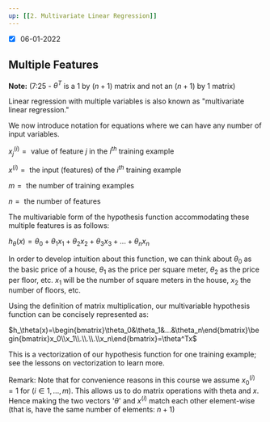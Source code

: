 ```yaml
---
up: [[2. Multivariate Linear Regression]]
---
```


- [x] 06-01-2022

## Multiple Features

**Note:** (7:25 - $\theta^T$ is a $1$ by $(n+1)$ matrix and not an $(n+1)$ by $1$ matrix)

Linear regression with multiple variables is also known as "multivariate linear regression."

We now introduce notation for equations where we can have any number of input variables.

$x_j^{(i)}=\text{ value of feature } j\text{ in the } i^{th}\text{ training example}$

$x^{(i)}=\text{ the input (features) of the }i^{th}\text{ training example}$

$m=\text{ the number of training examples}$

$n=\text{ the number of features}$

The multivariable form of the hypothesis function accommodating these multiple features is as follows:

$h_\theta(x)=\theta_0+\theta_1x_1+\theta_2x_2+\theta_3x_3+...+\theta_nx_n$

In order to develop intuition about this function, we can think about $\theta_0$ as the basic price of a house, $\theta_1$ as the price per square meter, $\theta_2$ as the price per floor, etc. $x_1$ will be the number of square meters in the house, $x_2$ the number of floors, etc.

Using the definition of matrix multiplication, our multivariable hypothesis function can be concisely represented as:

$h_\theta(x)=\begin{bmatrix}\theta_0&\theta_1&...&\theta_n\end{bmatrix}\begin{bmatrix}x_0\\x_1\\.\\.\\.\\x_n\end{bmatrix}=\theta^Tx$

This is a vectorization of our hypothesis function for one training example; see the lessons on vectorization to learn more.

Remark: Note that for convenience reasons in this course we assume $x_0^{(i)}=1$ for $(i\in1,...,m)$. This allows us to do matrix operations with theta and $x$. Hence making the two vectors '$\theta$' and $x^{(i)}$ match each other element-wise (that is, have the same number of elements: $n+1$)

